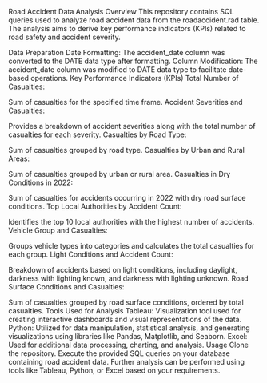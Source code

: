 Road Accident Data Analysis
Overview
This repository contains SQL queries used to analyze road accident data from the roadaccident.rad table. The analysis aims to derive key performance indicators (KPIs) related to road safety and accident severity.

Data Preparation
Date Formatting: The accident_date column was converted to the DATE data type after formatting.
Column Modification: The accident_date column was modified to DATE data type to facilitate date-based operations.
Key Performance Indicators (KPIs)
Total Number of Casualties:

Sum of casualties for the specified time frame.
Accident Severities and Casualties:

Provides a breakdown of accident severities along with the total number of casualties for each severity.
Casualties by Road Type:

Sum of casualties grouped by road type.
Casualties by Urban and Rural Areas:

Sum of casualties grouped by urban or rural area.
Casualties in Dry Conditions in 2022:

Sum of casualties for accidents occurring in 2022 with dry road surface conditions.
Top Local Authorities by Accident Count:

Identifies the top 10 local authorities with the highest number of accidents.
Vehicle Group and Casualties:

Groups vehicle types into categories and calculates the total casualties for each group.
Light Conditions and Accident Count:

Breakdown of accidents based on light conditions, including daylight, darkness with lighting known, and darkness with lighting unknown.
Road Surface Conditions and Casualties:

Sum of casualties grouped by road surface conditions, ordered by total casualties.
Tools Used for Analysis
Tableau: Visualization tool used for creating interactive dashboards and visual representations of the data.
Python: Utilized for data manipulation, statistical analysis, and generating visualizations using libraries like Pandas, Matplotlib, and Seaborn.
Excel: Used for additional data processing, charting, and analysis.
Usage
Clone the repository.
Execute the provided SQL queries on your database containing road accident data.
Further analysis can be performed using tools like Tableau, Python, or Excel based on your requirements.



